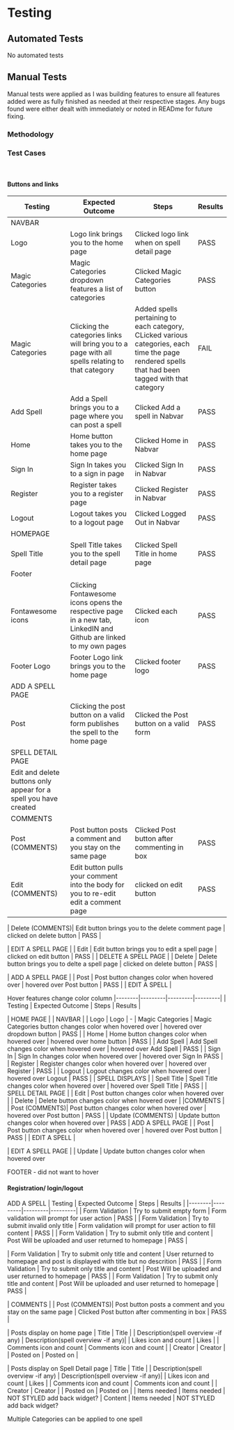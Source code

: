 # Testing

## Automated Tests

No automated tests

## Manual Tests

Manual tests were applied as I was building features to ensure all features added were as fully finished as needed at their respective stages. Any bugs found were either dealt with immediately or noted in READme for future fixing. 

### Methodology

### Test Cases

&nbsp;

#### Buttons and links
| Testing | Expected Outcome | Steps | Results |
|--------|---------|---------|---------|
| NAVBAR |
| Logo | Logo link brings you to the home page | Clicked logo link when on spell detail page | PASS |
| Magic Categories | Magic Categories dropdown features a list of categories | Clicked Magic Categories button | PASS |
| Magic Categories | Clicking the categories links will bring you to a page with all spells relating to that category | Added spells pertaining to each category, CLicked various categories, each time the page rendered spells that had been tagged with that category | FAIL |
| Add Spell | Add a Spell brings you to a page where you can post a spell | Clicked Add a spell in Nabvar | PASS |
| Home | Home button takes you to the home page | Clicked Home in Nabvar | PASS |
| Sign In | Sign In takes you to a sign in page |  Clicked Sign In in Nabvar |PASS |
| Register | Register takes you to a register page |  Clicked Register in Nabvar |PASS |
| Logout | Logout takes you to a logout page |  Clicked Logged Out in  Nabvar |PASS |
| HOMEPAGE |
| Spell Title | Spell Title takes you to the spell detail page | Clicked Spell Title in home page | PASS |
| Footer |
| Fontawesome icons | Clicking Fontawesome icons opens the respective page in a new tab, LinkedIN and Github are linked to my own pages | Clicked each icon | PASS |
| Footer Logo | Footer Logo link brings you to the home page | Clicked footer logo | PASS |
| ADD A SPELL PAGE |
| Post | Clicking the post button on a valid form publishes the spell to the home page | Clicked the Post button on a valid form | PASS |
| SPELL DETAIL PAGE |
| Edit and delete buttons only appear for a spell you have created |
|COMMENTS |
| Post (COMMENTS)| Post button posts a comment and you stay on the same page | Clicked Post button after commenting in box | PASS | 
| Edit (COMMENTS)| Edit button pulls your comment into the body for you to re-edit edit a comment page | clicked on edit button | PASS |

| Delete (COMMENTS)|  Edit button brings you to the delete comment page  | clicked on delete button | PASS |

| EDIT A SPELL PAGE |
| Edit | Edit button brings you to edit a spell page | clicked on edit button | PASS |
| DELETE A SPELL PAGE |
| Delete | Delete button brings you to delte a spell page | clicked on delete button | PASS |

| ADD A SPELL PAGE |
| Post | Post button changes color when hovered over | hovered over Post button | PASS |
| EDIT A SPELL |


Hover features change color column
|--------|---------|---------|---------|
| Testing | Expected Outcome | Steps | Results |

| HOME PAGE |
| NAVBAR |
| Logo | Logo | -
| Magic Categories | Magic Categories button changes color when hovered over | hovered over dropdown button | PASS |
| Home | Home button changes color when hovered over | hovered over home button | PASS |
| Add Spell | Add Spell changes color when hovered over | hovered over Add Spell | PASS |
| Sign In | Sign In changes color when hovered over | hovered over Sign In  PASS |
| Register | Register changes color when hovered over | hovered over Register | PASS |
| Logout | Logout changes color when hovered over | hovered over Logout | PASS |
| SPELL DISPLAYS |
| Spell Title |  Spell Title changes color when hovered over | hovered over Spell Title | PASS |
| SPELL DETAIL PAGE |
| Edit | Post button changes color when hovered over | 
| Delete | Delete button changes color when hovered over |
|COMMENTS |
| Post (COMMENTS)| Post button changes color when hovered over | hovered over Post button | PASS |
| Update (COMMENTS) | Update button changes color when hovered over | PASS 
| ADD A SPELL PAGE |
| Post | Post button changes color when hovered over | hovered over Post button | PASS |
| EDIT A SPELL |

| EDIT A SPELL PAGE |
| Update | Update button changes color when hovered over

FOOTER - did not want to hover 

#### Registration/ login/logout
ADD A SPELL 
| Testing | Expected Outcome | Steps | Results |
|--------|---------|---------|---------|
| Form Validation |  Try to submit empty form | Form validation will prompt for user action | PASS |
| Form Validation | Try to submit invalid only title  | Form validation will prompt for user action to fill content | PASS |
| Form Validation | Try to submit only title and content | Post Will be uploaded and user returned to homepage | PASS |

| Form Validation | Try to submit only title and content | User returned to homepage and post is displayed with title but no descrition | PASS |
| Form Validation | Try to submit only title and content | Post Will be uploaded and user returned to homepage | PASS |
| Form Validation | Try to submit only title and content | Post Will be uploaded and user returned to homepage | PASS |

| COMMENTS |
| Post (COMMENTS)| Post button posts a comment and you stay on the same page | Clicked Post button after commenting in box | PASS |

| Posts display on home page
| Title | Title |
| Description(spell overview -if any) | Description(spell overview -if any)|
| Likes icon and count | Likes |
| Comments icon and count | Comments icon and count |
| Creator | Creator |
| Posted on | Posted on |

| Posts display on Spell Detail page
| Title | Title |
| Description(spell overview -if any) | Description(spell overview -if any)|
| Likes icon and count | Likes |
| Comments icon and count | Comments icon and count |
| Creator | Creator |
| Posted on | Posted on | 
| Items needed | Items needed | NOT STYLED add back widget?
| Content | Items needed | NOT STYLED add back widget?

Multiple Categories can be applied to one spell 


&nbsp;

